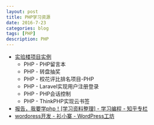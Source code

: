 ```yaml
---
layout: post
title: PHP学习资源 
date: 2016-7-23
categories: blog
tags: [PHP]
description: PHP
---
```


- [实验楼项目实例](https://www.zhihu.com/question/20034403/answer/89775206)
  + PHP - PHP留言本
  + PHP - 转盘抽奖
  + PHP - 校花评比排名项目-PHP 
  + PHP - Laravel实现用户注册登录
  + PHP - PHP会话控制
  + PHP - ThinkPHP实现云书签             
- [报告，我要学php！[学习资料整理] - 学习编程 - 知乎专栏](https://zhuanlan.zhihu.com/p/21910473)
- [wordoress开发 - 衫小寨 - WordPress工坊](http://qzhai.net/category/wordoress-develop/page/2)
  
